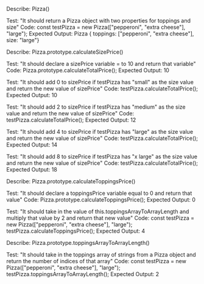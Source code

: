 Describe: Pizza()

Test: "It should return a Pizza object with two properties for toppings and size"
Code: const testPizza = new Pizza(["pepperoni", "extra cheese"], "large");
Expected Output: Pizza { toppings: ["pepperoni", "extra cheese"], size: "large"}

Describe: Pizza.prototype.calculateSizePrice()

Test: "It should declare a sizePrice variable = to 10 and return that variable"
Code: Pizza.prototype.calculateTotalPrice();
Expected Output: 10

Test: "It should add 0 to sizePrice if testPizza has "small" as the size value and return the new value of sizePrice"
Code: testPizza.calculateTotalPrice();
Expected Output: 10

Test: "It should add 2 to sizePrice if testPizza has "medium" as the size value and return the new value of sizePrice"
Code: testPizza.calculateTotalPrice();
Expected Output: 12

Test: "It should add 4 to sizePrice if testPizza has "large" as the size value and return the new value of sizePrice"
Code: testPizza.calculateTotalPrice();
Expected Output: 14

Test: "It should add 8 to sizePrice if testPizza has "x large" as the size value and return the new value of sizePrice"
Code: testPizza.calculateTotalPrice();
Expected Output: 18

Describe: Pizza.prototype.calculateToppingsPrice()

Test: "It should declare a toppingsPrice variable equal to 0 and return that value"
Code: Pizza.prototype.calculateToppingsPrice();
Expected Output: 0

Test: "It should take in the value of this.toppingsArrayToArrayLength and multiply that value by 2 and return that new value"
Code: const testPizza = new Pizza(["pepperoni", "extra cheese"], "large");
      testPizza.calculateToppingsPrice();
Expected Output: 4

Describe: Pizza.prototype.toppingsArrayToArrayLength()

Test: "It should take in the toppings array of strings from a Pizza object and return the number of indices of that array"
Code: const testPizza = new Pizza(["pepperoni", "extra cheese"], "large");
      testPizza.toppingsArrayToArrayLength();
Expected Output: 2
